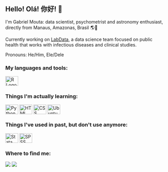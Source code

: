 ## Hello! Olá! 你好! 👋

I'm Gabriel Mouta: data scientist, psychometrist and astronomy enthusiast, directly from Manaus, Amazonas, Brasil 🌎🌌


Currently working on <a href="https://www.instagram.com/labdatamanaus/">LabData</a>, a data science team focused on public health that works with infectious diseases and clinical studies.

Pronouns: He/Him, Ele/Dele

### My languages and tools:
<div style="display: inline_block">
  
  <img align="center" alt="R Logo" height="30" width="40" src="https://cdn.jsdelivr.net/gh/devicons/devicon/icons/rstudio/rstudio-original.svg">


</div>

### Things I'm actually learning:

<div style="display: inline_block">
  <img align="center" alt="Python Logo" height="30" width="40" src="https://cdn.jsdelivr.net/gh/devicons/devicon/icons/python/python-original.svg">
  <img align="center" alt="HTML Logo" height="30" width="40" src="https://cdn.jsdelivr.net/gh/devicons/devicon/icons/html5/html5-original.svg">
  <img align="center" alt="CSS  Logo" height="30" width="40" src="https://cdn.jsdelivr.net/gh/devicons/devicon/icons/css3/css3-original.svg">
  <img align="center" alt="Ubuntu Logo" height="30" width="40" src="https://cdn.jsdelivr.net/gh/devicons/devicon/icons/ubuntu/ubuntu-plain.svg">

</div>

### Things I've used in past, but don't use anymore:

<div style="display: inline_block">
    <img align="center" alt="Stata  Logo" height="30" width="40" src="https://www.stata.com/includes/images/stata-logo-blue.svg">
  <img align="center" alt="SPSS  Logo" height="30" width="40" src="https://cdn.jsdelivr.net/gh/devicons/devicon/icons/spss/spss-plain.svg">
</div>

 ### Where to find me:
<div>
  <a href="https://www.linkedin.com/in/gabrielmouta/" target="_blank"><img src="https://img.shields.io/badge/-LinkedIn-%230077B5?style=for-the-badge&logo=linkedin&logoColor=white" target="_blank"></a> 
  <a href = "mailto:gdsmbm@gmail.com"><img src="https://img.shields.io/badge/-Gmail-%23333?style=for-the-badge&logo=gmail&logoColor=white" target="_blank"></a>
 
</div>
